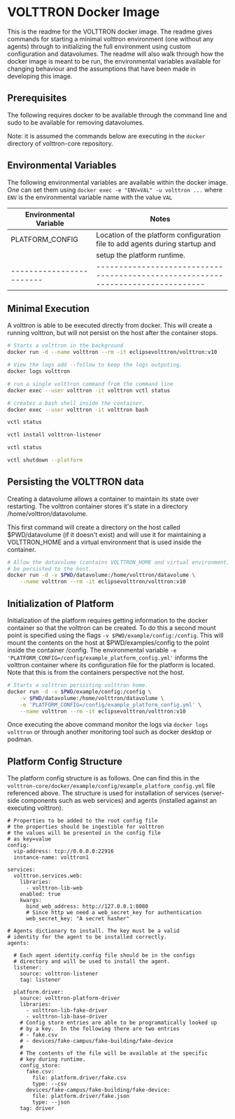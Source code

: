 # VOLTTRON Docker Image

This is the readme for the VOLTTRON docker image.  The readme gives commands for starting a minimal volttron
environment (one without any agents) through to initializing the full environment using custom configuration and
datavolumes.  The readme will also walk through how the docker image is meant to be run, the environmental variables
available for changing behaviour and the assumptions that have been made in developing this image.

## Prerequisites

The following requires docker to be available through the command line and sudo to be available for removing
datavolumes.

Note: it is assumed the commands below are executing in the ```docker``` directory of volttron-core repository.


## Environmental Variables

The following environmental variables are available within the docker image.  One can set them using 
```docker exec -e "ENV=VAL" -u volttron ...``` where ```ENV``` is the environmental variable name with the 
value ```VAL```

| Environmental Variable | Notes                                                                           |
| ---------------------- | ------------------------------------------------------------------------------- |
| PLATFORM_CONFIG        | Location of the platform configuration file to add agents during startup and    |
|                        | setup the platform runtime.                                                     |
|------------------------| --------------------------------------------------------------------------------|

## Minimal Execution

A volttron is able to be executed directly from docker.  This will create a running volttron, but will not
persist on the host after the container stops.

```bash
# Starts a volttron in the background
docker run -d --name volttron --rm -it eclipsevolttron/volttron:v10
```

```bash
# View the logs add --follow to keep the logs outputing.
docker logs volttron
```

```bash
# run a single volttron command from the command line
docker exec --user volttron -it volttron vctl status
```

```bash
# creates a bash shell inside the container.
docker exec --user volttron -it volttron bash

vctl status

vctl install volttron-listener

vctl status

vctl shutdown --platform
```

## Persisting the VOLTTRON data 

Creating a datavolume allows a container to maintain its state over restarting.  The
volttron container stores it's state in a directory /home/volttron/datavolume.  

This first command will create a directory on the host called $PWD/datavolume (if it doesn't exist)
and will use it for maintaining a VOLTTRON_HOME and a virtual environment that is used inside the container.

```bash
# Allow the datavolume (contains VOLTTRON_HOME and virtual environment) to
# be persisted to the host.
docker run -d -v $PWD/datavolume:/home/volttron/datavolume \
    --name volttron --rm -it eclipsevolttron/volttron:v10
```

## Initialization of Platform

Initialization of the platform requires getting information to the docker container so that the
volttron can be created.  To do this a second mount point is specified using the flags ```-v $PWD/example/config:/config```.
This will mount the contents on the host at $PWD/examples/config to the point inside the container /config.  The 
environmental variable ```-e 'PLATFORM_CONFIG=/config/example_platform_config.yml'``` informs the volttron container where its configuration file for the platform is located.  Note that this is from the containers perspective not the host.

```bash
# Starts a volttron persisting volttron home.
docker run -d -v $PWD/example/config:/config \
    -v $PWD/datavolume:/home/volttron/datavolume \
    -e 'PLATFORM_CONFIG=/config/example_platform_config.yml' \
    --name volttron --rm -it eclipsevolttron/volttron:v10
```

Once executing the above command monitor the logs via ```docker logs volttron``` or through another monitoring tool such as docker desktop or podman.


## Platform Config Structure

The platform config structure is as follows.  One can find this in the ```volttron-core/docker/example/config/example_platform_config.yml``` file referenced
above.  The structure is used for installation of services (server-side components such as web services) and agents (installed against an executing volttron).  


```
# Properties to be added to the root config file
# the properties should be ingestible for volttron
# the values will be presented in the config file
# as key=value
config:
  vip-address: tcp://0.0.0.0:22916
  instance-name: volttron1

services:
  volttron.services.web:
    libraries: 
      - volttron-lib-web
    enabled: true
    kwargs:
      bind_web_address: http://127.0.0.1:8080
      # Since http we need a web_secret_key for authentication
      web_secret_key: "A secret hasher"

# Agents dictionary to install. The key must be a valid
# identity for the agent to be installed correctly.
agents:

  # Each agent identity.config file should be in the configs
  # directory and will be used to install the agent.
  listener:
    source: volttron-listener
    tag: listener

  platform.driver:
    source: volttron-platform-driver
    libraries:
      - volttron-lib-fake-driver
      - volttron-lib-base-driver
    # Config store entries are able to be programatically looked up
    # by a key.  In the following there are two entries
    # - fake.csv
    # - devices/fake-campus/fake-building/fake-device
    #
    # The contents of the file will be available at the specific
    # key during runtime.
    config_store:
      fake.csv:
        file: platform.driver/fake.csv
        type: --csv
      devices/fake-campus/fake-building/fake-device:
        file: platform.driver/fake.json
        type: --json
    tag: driver
```